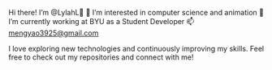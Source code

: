 Hi there! I’m @LylahL👋
👀 I’m interested in computer science and animation
🏫 I’m currently working at BYU as a Student Developer
📫 mengyao3925@gmail.com

I love exploring new technologies and continuously improving my skills. Feel free to check out my repositories and connect with me!

